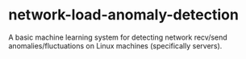 # network-load-anomaly-detection
A basic machine learning system for detecting network recv/send anomalies/fluctuations on Linux machines (specifically servers).

